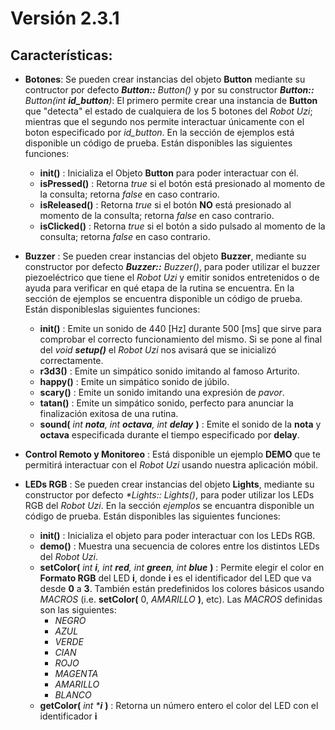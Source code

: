 # Versión 2.3.1

## Características:

- **Botones**: Se pueden crear instancias del objeto **Button** mediante su contructor por defecto _**Button::** Button()_ y por su constructor  _**Button::** Button(int **id_button**)_: El primero permite crear una instancia de **Button** que "detecta" el estado de cualquiera de los 5 botones del *Robot Uzi*; mientras que el segundo nos permite interactuar únicamente con el boton especificado por *id_button*. En la sección de ejemplos está disponible un código de prueba. Están disponibles las siguientes funciones:
    - **init()** : Inicializa el Objeto **Button** para poder interactuar con él.
    - **isPressed()** : Retorna _true_ si el botón está presionado al momento de la consulta; retorna _false_ en caso contrario.
    - **isReleased()** : Retorna _true_ si el botón **NO** está presionado al momento de la consulta; retorna _false_ en caso contrario.
    - **isClicked()** : Retorna _true_ si el botón a sido pulsado al momento de la consulta; retorna _false_ en caso contrario.

- **Buzzer** : Se pueden crear instancias del objeto **Buzzer**, mediante su constructor por defecto _**Buzzer::** Buzzer()_, para poder utilizar el buzzer piezoeléctrico que tiene el _Robot Uzi_ y emitir sonidos entretenidos o de ayuda para verificar en qué etapa de la rutina se encuentra. En la sección de ejemplos se encuentra disponible un código de prueba. Están disponibleslas siguientes funciones:
    - **init()** : Emite un sonido de 440 [Hz] durante 500 [ms] que sirve para comprobar el correcto funcionamiento del mismo. Si se pone al final del _void **setup()**_ el _Robot Uzi_ nos avisará que se inicializó correctamente.
    - **r3d3()** : Emite un simpático sonido imitando al famoso Arturito.
    - **happy()** : Emite un simpático sonido de júbilo.
    - **scary()** : Emite un sonido imitando una expresión de _pavor_.
    - **tatan()** : Emite un simpático sonido, perfecto para anunciar la finalización exitosa de una rutina.
    - **sound(** _int **nota**, int **octava**, int **delay**_ **)** : Emite el sonido de la **nota** y **octava** especificada durante el tiempo especificado por **delay**.

- **Control Remoto y Monitoreo** : Está disponible un ejemplo **DEMO** que te permitirá interactuar con el _Robot Uzi_ usando nuestra aplicación móbil.

- **LEDs RGB** : Se pueden crear instancias del objeto **Lights**, mediante su constructor por defecto _**Lights::* Lights()_, para poder utilizar los LEDs RGB del _Robot Uzi_. En la sección _ejemplos_ se encuantra disponible un código de prueba. Están disponibles las siguientes funciones:
    - **init()** : Inicializa el objeto para poder interactuar con los LEDs RGB.
    - **demo()** : Muestra una secuencia de colores entre los distintos LEDs del _Robot Uzi_.
    - **setColor(** _int **i**, int **red**, int **green**, int **blue**_ **)** : Permite elegir el color en **Formato RGB** del LED **i**, donde **i** es el identificador del LED que va desde **0** a **3**. También están predefinidos los colores básicos usando _MACROS_ (i.e. **setColor(** 0, _AMARILLO_ **)**, etc). Las _MACROS_ definidas son las siguientes:
        - _NEGRO_
        - _AZUL_
        - _VERDE_
        - _CIAN_
        - _ROJO_
        - _MAGENTA_
        - _AMARILLO_
        - _BLANCO_
    - **getColor(** _int ***i**_ **)** : Retorna un número entero el color del LED con el identificador **i**
